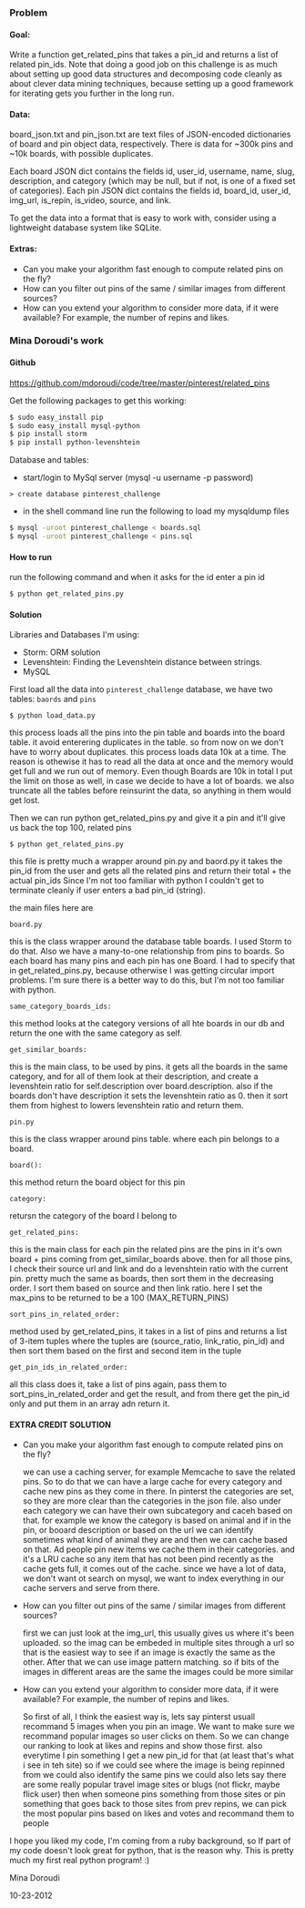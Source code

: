 ### Problem ###

#### Goal: 
Write a function get_related_pins that takes a pin_id and returns a list of related pin_ids. Note that doing a good job on this challenge is as much about setting up good data structures and decomposing code cleanly as about clever data mining techniques, because setting up a good framework for iterating gets you further in the long run.

#### Data:
board_json.txt and pin_json.txt are text files of JSON-encoded dictionaries of board and pin object data, respectively. There is data for ~300k pins and ~10k boards, with possible duplicates.

Each board JSON dict contains the fields id, user_id, username, name, slug, description, and category (which may be null, but if not, is one of a fixed set of categories). Each pin JSON dict contains the fields id, board_id, user_id, img_url, is_repin, is_video, source, and link.

To get the data into a format that is easy to work with, consider using a lightweight database system like SQLite. 

#### Extras: ####
* Can you make your algorithm fast enough to compute related pins on the fly?
* How can you filter out pins of the same / similar images from different sources?
* How can you extend your algorithm to consider more data, if it were available? For example, the number of repins and likes.

### Mina Doroudi's work ###

#### Github ####
https://github.com/mdoroudi/code/tree/master/pinterest/related_pins


Get the following packages to get this working:

```sh
$ sudo easy_install pip
$ sudo easy_install mysql-python
$ pip install storm
$ pip install python-levenshtein
```

Database and tables:

* start/login to MySql server (mysql -u username -p password)

```mysql
> create database pinterest_challenge
```

* in the shell command line run the following to load my mysqldump files

```sh
$ mysql -uroot pinterest_challenge < boards.sql 
$ mysql -uroot pinterest_challenge < pins.sql
```

#### How to run ####

run the following command and when it asks for the id enter a pin id
```sh
$ python get_related_pins.py
```


#### Solution ####

Libraries and Databases I'm using:
* Storm: ORM solution
* Levenshtein: Finding the Levenshtein distance between strings.
* MySQL

First load all the data into `pinterest_challenge` database, we have two tables: `baords` and `pins`

  `$ python load_data.py`

  this process loads all the pins into the pin table and boards into the board table. it avoid enterering duplicates in the table. 
  so from now on we don't have to worry about duplicates.
  this process loads data 10k at a time. The reason is othewise it has to read all the data at once and the memory would get full 
  and we run out of memory. Even though Boards are 10k in total I put the limit on those as well, in case we decide to have a lot of 
  boards.
  we also truncate all the tables before reinsurint the data, so anything in them would get lost.


Then we can run python get_related_pins.py and give it a pin and it'll give us back the top 100, related pins

  `$ python get_related_pins.py`

  this file is pretty much a wrapper around pin.py and baord.py
  it takes the pin_id from the user and gets all the related pins and return their total + the actual pin_ids
  Since I'm not too familiar with python I couldn't get to terminate cleanly if user enters a bad pin_id (string).
  
  the main files here are

`board.py`

this is the class wrapper around the database table boards. I used Storm to do that. Also we have a 
many-to-one relationship from pins to boards. So each board has many pins and each pin has one Board.
I had to specify that in get_related_pins.py, because otherwise I was getting circular import problems. 
I'm sure there is a better way to do this, but I'm not too familiar with python.

`same_category_boards_ids:`

this method looks at the category versions of all hte boards in our db and return the one with the same category as self.

`get_similar_boards:`

this is the main class, to be used by pins.
it gets all the boards in the same category, and for all of them look at their description, and create a levenshtein ratio for
self.description over board.description. also if the boards don't have description it sets the levenshtein ratio as 0.
then it sort them from highest to lowers levenshtein ratio and return them.

`pin.py`

this is the class wrapper around pins table. where each pin belongs to a board.

`board():`

this method return the board object for this pin

`category:`

retursn the category of the board I belong to

`get_related_pins:`

this is the main class
for each pin the related pins are the pins in it's own board + pins coming from get_similar_boards above.
then for all those pins, I check their source url and link and do a levenshtein ratio with the current pin.
pretty much the same as boards, then sort them in the decreasing order. 
I sort them based on source and then link ratio. 
here I set the max_pins to be returned to be a 100 (MAX_RETURN_PINS) 

`sort_pins_in_related_order:` 

method used by get_related_pins, it takes in a list of pins and returns a list of 3-item tuples
where the tuples are (source_ratio, link_ratio, pin_id) and then sort them based on the first and 
second item in the tuple

`get_pin_ids_in_related_order:`

all this class does it, take a list of pins again, pass them to sort_pins_in_related_order and get
the result, and from there get the pin_id only and put them in an array adn return it. 

#### EXTRA CREDIT SOLUTION ####

* Can you make your algorithm fast enough to compute related pins on the fly?
  
  we can use a caching server, for example Memcache to save the related pins.
  So to do that we can have a large cache for every category and cache new pins as they come in there.
  In pinterst the categories are set, so they are more clear than the categories in the json file.
  also under each category we can have their own subcategory and caceh based on that.
  for example we know the category is based on animal and if in the pin, or booard description or based on the url we can identify
  sometimes what kind of animal they are and then we can cache based on that. Ad people pin new items we cache them in their categories.
  and it's a LRU cache so any item that has not been pind recently as the cache gets full, it comes out of the cache.
  since we have a lot of data, we don't want ot search on mysql, we want to index everything in our cache servers and serve from there.

* How can you filter out pins of the same / similar images from different sources?
 
  first we can just look at the img_url, this usually gives us where it's been uploaded. so the imag can be embeded in multiple sites
  through a url so that is the easiest way to see if an image is exactly the same as the other.
  After that we can use image pattern matching. so if bits of the images in different areas are the same the images could be more similar

* How can you extend your algorithm to consider more data, if it were available? For example, the number of repins and likes.
  
  So first of all, I think the easiest way is, lets say pinterst usuall recommand 5 images when you pin an image. We want to make
  sure we recommand popular images so user clicks on them. So we can change our ranking to look at likes and repins and show those first.
  also everytime I pin something I get a new pin_id for that (at least that's what i see in teh site) so if we could see where the image is
  being repinned from we could also identify the same pins
  we could also lets say there are some really popular travel image sites or blugs (not flickr, maybe flick user) then when someone pins something
  from those sites or pin something that goes back to those sites from prev repins, we can pick the most popular pins based on likes and votes and
  recommand them to people

I hope you liked my code, I'm coming from a ruby background, so If part of my code doesn't look great for python, that is the reason why. 
This is pretty much my first real python program! :)


Mina Doroudi

10-23-2012
  

